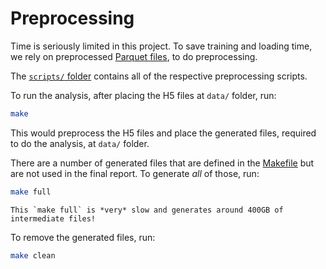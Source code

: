 # Preprocessing

Time is seriously limited in this project. To save training and loading time, we rely on preprocessed [Parquet files](https://parquet.apache.org/), to do preprocessing.

The [`scripts/` folder](https://github.com/TRIUMF-MDS-Capstone2023/project/tree/main/scripts) contains all of the respective preprocessing scripts.

To run the analysis, after placing the H5 files at `data/` folder, run:

```bash
make
```

This would preprocess the H5 files and place the generated files, required to do the analysis, at `data/` folder.

There are a number of generated files that are defined in the [Makefile](https://github.com/TRIUMF-MDS-Capstone2023/project/blob/main/Makefile) but are not used in the final report. To generate _all_ of those, run:

```bash
make full
```

```{warning}
This `make full` is *very* slow and generates around 400GB of intermediate files!
```

To remove the generated files, run:

```bash
make clean
```

